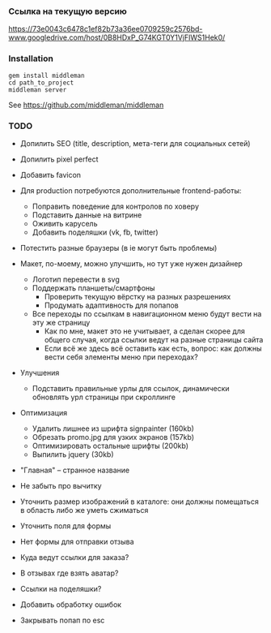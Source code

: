 ### Ссылка на текущую версию

https://73e0043c6478c1ef82b73a36ee0709259c2576bd-www.googledrive.com/host/0B8HDxP_G74KGT0Y1VjFIWS1Hek0/

### Installation

```
gem install middleman
cd path_to_project
middleman server
```

See https://github.com/middleman/middleman

### TODO
* Допилить SEO (title, description, мета-теги для социальных сетей)
* Допилить pixel perfect
* Добавить favicon
* Для production потребуются дополнительные frontend-работы:
  * Поправить поведение для контролов по ховеру
  * Подставить данные на витрине
  * Оживить карусель
  * Добавить поделяшки (vk, fb, twitter)
* Потестить разные браузеры (в ie могут быть проблемы)
* Макет, по-моему, можно улучшить, но тут уже нужен дизайнер
  * Логотип перевести в svg
  * Поддержать планшеты/смартфоны
    * Проверить текущую вёрстку на разных разрешениях
    * Продумать адаптивность для попапов
  * Все переходы по ссылкам в навигационном меню будут вести на эту же страницу
    * Как по мне, макет это не учитывает, а сделан скорее для общего случая, когда ссылки ведут на разные страницы сайта
    * Если всё же здесь всё оставить как есть, вопрос: как должны вести себя элементы меню при переходах?
* Улучшения
  * Подставить правильные урлы для ссылок, динамически обновлять урл страницы при скроллинге
* Оптимизация
  * Удалить лишнее из шрифта signpainter (160kb)
  * Обрезать promo.jpg для узких экранов (157kb)
  * Оптимизировать остальные шрифты (200kb)
  * Выпилить jquery (30kb)

* "Главная" – странное название
* Не забыть про вычитку
* Уточнить размер изображений в каталоге: они должны помещаться в область либо же уметь сжиматься
* Уточнить поля для формы
* Нет формы для отправки отзыва
* Куда ведут ссылки для заказа?
* В отзывах где взять аватар?
* Ссылки на поделяшки?
* Добавить обработку ошибок
* Закрывать попап по esc
